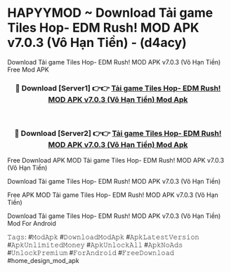 # HAPYYMOD ~ Download Tải game Tiles Hop- EDM Rush! MOD APK v7.0.3 (Vô Hạn Tiền) - (d4acy)
Download Tải game Tiles Hop- EDM Rush! MOD APK v7.0.3 (Vô Hạn Tiền) Free Mod APK

<div align="center">
<h3>🔴 Download [Server1] 👉👉 <a href="https://apk-comot.site?title=Tải_game_Tiles_Hop-_EDM_Rush!_MOD_APK_v7.0.3_(Vô_Hạn_Tiền)">Tải game Tiles Hop- EDM Rush! MOD APK v7.0.3 (Vô Hạn Tiền) Mod Apk</a></h3><br>

<h3>🔴 Download [Server2] 👉👉 <a href="https://apk-comot.site?title=Tải_game_Tiles_Hop-_EDM_Rush!_MOD_APK_v7.0.3_(Vô_Hạn_Tiền)">Tải game Tiles Hop- EDM Rush! MOD APK v7.0.3 (Vô Hạn Tiền) Mod Apk</a></h3>
</div>


Free Download APK MOD Tải game Tiles Hop- EDM Rush! MOD APK v7.0.3 (Vô Hạn Tiền)

Download Tải game Tiles Hop- EDM Rush! MOD APK v7.0.3 (Vô Hạn Tiền) 

Free APK MOD Tải game Tiles Hop- EDM Rush! MOD APK v7.0.3 (Vô Hạn Tiền) 

Download Tải game Tiles Hop- EDM Rush! MOD APK v7.0.3 (Vô Hạn Tiền) Mod For Android

𝚃𝚊𝚐𝚜: #𝙼𝚘𝚍𝙰𝚙𝚔 #𝙳𝚘𝚠𝚗𝚕𝚘𝚊𝚍𝙼𝚘𝚍𝙰𝚙𝚔 #𝙰𝚙𝚔𝙻𝚊𝚝𝚎𝚜𝚝𝚅𝚎𝚛𝚜𝚒𝚘𝚗 #𝙰𝚙𝚔𝚄𝚗𝚕𝚒𝚖𝚒𝚝𝚎𝚍𝙼𝚘𝚗𝚎𝚢 #𝙰𝚙𝚔𝚄𝚗𝚕𝚘𝚌𝚔𝙰𝚕𝚕 #𝙰𝚙𝚔𝙽𝚘𝙰𝚍𝚜 #𝚄𝚗𝚕𝚘𝚌𝚔𝙿𝚛𝚎𝚖𝚒𝚞𝚖 #𝙵𝚘𝚛𝙰𝚗𝚍𝚛𝚘𝚒𝚍 #𝙵𝚛𝚎𝚎𝙳𝚘𝚠𝚗𝚕𝚘𝚊𝚍 #home_design_mod_apk